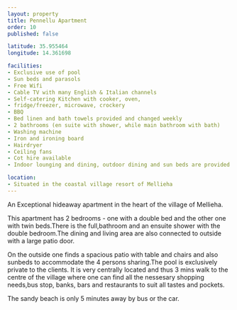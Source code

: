 ```yaml
---
layout: property
title: Pennellu Apartment
order: 10
published: false

latitude: 35.955464
longitude: 14.361698

facilities:
- Exclusive use of pool
- Sun beds and parasols
- Free Wifi
- Cable TV with many English & Italian channels
- Self-catering Kitchen with cooker, oven,
- fridge/freezer, microwave, crockery
- BBQ
- Bed linen and bath towels provided and changed weekly
- 2 bathrooms (en suite with shower, while main bathroom with bath)
- Washing machine
- Iron and ironing board
- Hairdryer
- Ceiling fans
- Cot hire available
- Indoor lounging and dining, outdoor dining and sun beds are provided for 4 persons.

location:
- Situated in the coastal village resort of Mellieha
---
```


An Exceptional hideaway apartment in the heart of the village of Mellieha.

This apartment has 2 bedrooms - one with a double bed and the other one with twin beds.There is the full,bathroom and an ensuite shower with the double bedroom.The dining and living area are also connected to outside with a large patio door.

On the outside one finds a spacious patio with table and chairs and also sunbeds to accommodate the 4 persons sharing.The pool is exclusively private to the clients. It is very centrally located and thus 3 mins walk to the centre of the village where one can find all the nessesary shopping needs,bus stop, banks, bars and restaurants to suit all tastes and pockets.

The sandy beach is only 5 minutes away by bus or the car.